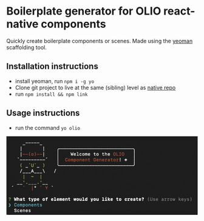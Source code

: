 # Boilerplate generator for OLIO react-native components

Quickly create boilerplate components or scenes. Made using the [yeoman](https://yeoman.io/) scaffolding tool.

## Installation instructions

- install yeoman, run `npm i -g yo`
- Clone git project to live at the same (sibling) level as [native repo](https://github.com/OLIOEX/native)
- run `npm install && npm link`


## Usage instructions

- run the command `yo olio`

![Screenshot](./screen.png)
